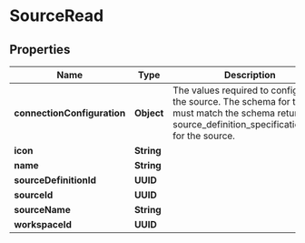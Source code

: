 

# SourceRead


## Properties

| Name | Type | Description | Notes |
|------------ | ------------- | ------------- | -------------|
|**connectionConfiguration** | **Object** | The values required to configure the source. The schema for this must match the schema return by source_definition_specifications/get for the source. |  |
|**icon** | **String** |  |  [optional] |
|**name** | **String** |  |  |
|**sourceDefinitionId** | **UUID** |  |  |
|**sourceId** | **UUID** |  |  |
|**sourceName** | **String** |  |  |
|**workspaceId** | **UUID** |  |  |




